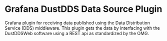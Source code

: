 # Grafana DustDDS Data Source Plugin

Grafana plugin for receiving data published using the Data Distribution Service (DDS) middleware. This plugin gets the data by interfacing with the DustDDSWeb software using a REST api as standardized by the OMG.
